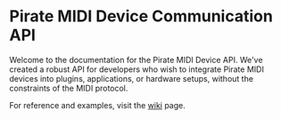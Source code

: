 # Pirate MIDI Device Communication API

Welcome to the documentation for the Pirate MIDI Device API. We've created a robust API for developers who wish to integrate Pirate MIDI devices into plugins, applications, or hardware setups, without the constraints of the MIDI protocol.

For reference and examples, visit the [wiki](https://github.com/Pirate-MIDI/device-descriptors-api/wiki) page.
